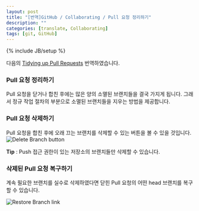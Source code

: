 ```yaml
---
layout: post
title: "[번역]GitHub / Collaborating / Pull 요청 정리하기"
description: ""
categories: [translate, Collaborating]
tags: [git, GitHub]
---
```

{% include JB/setup %}

다음의 [Tidying up Pull Requests](https://help.github.com/articles/tidying-up-pull-requests) 번역하였습니다.

### Pull 요청 정리하기

Pull 요청을 닫거나 합친 후에는 많은 양의 소멸된 브랜치들을 결국 가지게 됩니다. 그래서 정규 작업 절차의 부분으로 소멸된 브랜치들을 지우는 방법을 제공합니다.

### Pull 요청 삭제하기

Pull 요청을 합친 후에 오래 끄는 브랜치를 삭제할 수 있는 버튼을 볼 수 있을 것입니다.
![Delete Branch button](https://github-images.s3.amazonaws.com/help/Commits_next_forward_compatibility.png)

**Tip** : Push 접근 권한이 있는 저장소의 브랜치들만 삭제할 수 있습니다.

### 삭제된 Pull 요청 복구하기

계속 필요한 브랜치를 실수로 삭제하였다면 닫힌 Pull 요청의 어떤 head 브랜치를 복구할 수 있습니다.

![Restore Branch link](https://f.cloud.github.com/assets/21/50663/8ed3078c-59ae-11e2-9c37-09214abb5bd1.gif)
<br/><br/>